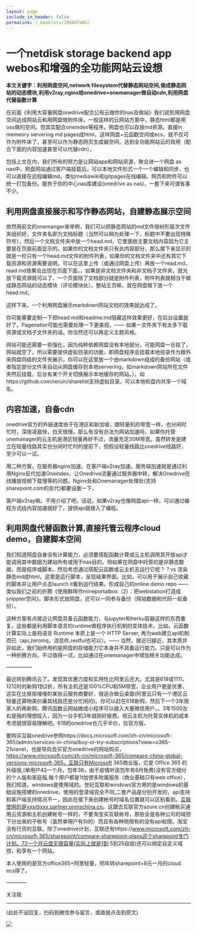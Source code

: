 ```yaml
---
layout: page
include_in_header: false
permalink: /_booklets/106607485/
---
```

一个netdisk storage backend app webos和增强的全功能网站云设想
=====

__本文关键字：利用网盘空间,network filesystem代替静态网站空间,做成静态网站的动态模块,利用v2ray,nginx给onedrive+onemanager做自动cdn,利用网盘代替函数计算__

在前面《利用大容量网盘onedrive配合公有云做你的nas及做站》我们说到用网盘空间达成网站云和用网盘做附件床，一般这样的云网站方案中，静态html都是用oss做的空间。但其实配合oneindex等程序，网盘也可以存放md资源。直接in memeory servering md pages成html，这样网盘+云函数空间或ecs，就不仅可作为附件床了，甚至可以作为静态网页生成器空间。达到全功能网站云的效用（配合下面的内容加速甚至可以代替cdn）。

包括上文在内，我们所有的努力是让网站app和网站资源，聚合进一个网盘 as nas中，网盘网站通过客户端挂载后，可以本地文件形式一个一个编辑和同步，也可以直接在远程编辑md，类似mediawiki和gitpages在线编辑。网页和附件可以统一打包备份。服务于你的中心nas库建设(onedrive as nas)，一套下来可谓省事不少。


利用网盘直接展示和写作静态网站，自建静态展示空间
-----

依然用前文的onemanger来举例，我们可以把静态网站的md文件按树形层次文件夹组织好，文件夹名即为文档标题（当然可以稍为处理一下，标题中不要出现特殊符号），然后一个文档文件夹中放一个head.md，它里面放主要文档内容因为它主要是在页面前面显示的。如果你的文档文件夹只有此内容部分，那么接下来显示的就是一栏只有一个head.md文件的附件列表，如果你的文档文件夹中还有其它下载资源和资源需要说明，可以在这里上传（或通过网盘上传）再放一个read.md，read.md效果会出现在页面下面，，如果是非文档文件夹和非文档子文件夹，就光放下载资源就可以了，一个页面除了文档部分就是附件列表，附件列表就相当于做成静态网站的动态模块（评论模块处）。整站主页嘛，就在网盘根下放一个head.md。

这样下来，一个利用网盘展示markdown网站文档的效果就达成了。

你可能需要定制一下把head.md和readme.md隐藏这样效果更好，在后台设置就好了。Pagenatior可能也需要处理一下更美观，—— 如果一文件夹下有太多下载资源或文档子文件夹的话。你当然还可以再定义主题风格。

网站可能还需要一些强化，因为纯粹依赖网盘没有本地部分，可能网盘一旦挂了，网站就空了，所以需要提供虚拟目录的功能，即网盘程序会挂载本地目录作为跟外来网盘同级的文件夹展示，你可以在这里放一个由markdown组成的备份网站（或者指定部分文件夹自动从网盘缓存到本地servering，如markdown网站所在文件夹然后挂载，后台有某个开关切换展示本地缓存的网站。）。如https://github.com/reruin/sharelist支持虚拟目录。可以本地和盘内共享一个域名。

内容加速，自备cdn
-----

onedrive官方的外链速度由于在港区和新加坡，跟轻量机的带宽一样，也分闲时忙时，深夜凌晨快，白天很慢。那么有没有办法为网站加速吗，如果你托管onemanager的云主机是港区轻量再好不过，流量充足30M带宽。虽然转发是建立在轻量线路其实也分闲时忙时的提前下，但假设轻量线路比onedrive线路好，至少可以一试。

用二种方案，在服务器nginx加速，在客户端v2ray加速。服务端加速就是通过利用Nginx反代加速Oneindex，让Onedrive流量通过服务器中转，解决Onedrive在线播放视频下载慢等的问题。Nginx处和Onemanager处理处(支持sharepoint.com的反代)都要设置一下，

客户端v2ray嘛。不用介绍了吧。话说，如果v2ray也像网盘api一样。可以通过编程方式给内容加速就好了。提供api就接入了编程。

利用网盘代替函数计算,直接托管云程序cloud demo，自建脚本空间
-----

我们知道网盘自身没有计算能力，必须要搭配函数计算或云主机调用其开放api才能调用其中数据为建站所有或用于nas目的，但如果在网盘中托管的是非静态数据，而是程序或脚本。然后考虑通过搭配云函数或云主机去运行它呢？？vs 渲染静态md成html，这里是运行脚本，呈现结果界面。比如，可以用于展示自己收藏的脚本并让用户点击launch it看到运行结果。形成自己的online demo repo —— 类似我们之前的折腾《使用群晖作mineportalbox（2）：把webstation打造成snippter空间》。脚本形式放网盘，还可以一同参与备份（网站数据和代码一起备份）。

这种方案有点接近让网盘具备云函数能力，与jupyter和herku容器这样的东西重复。这些都是利用脚本语言的runtime做程序执行机制的变体技术，比如，云函数计算实际上是将语言 Runtime 本质上是一个 HTTP Server, 再为web建立api机制而已（api,zeromq，消息件,restful也可以）。—— 当然，接近归接近，其本质并非如此，我们始终用的是网盘的存储能力它本身并不具备运行能力。只是可以作为一种折腾方向，不过值得一试，比如通过在onemanager中增加相关功能达成。

—————

最近转到腾讯云了。发现其优惠力度和实用性比阿里云还大。尤其是618或1111，1212时的新购1到2折，所有主机还是100%CPU和5M带宽，企业用户更是优惠，这实在比抠抠嗖嗖的某些云服务商要好，很适合做云桌面(阿里云只有一个港区云轻量还算物美价廉其线路还是分忙闲的)。你可以赶在618新购，然后下一个3年用家人的再新购，腾讯函数云网站做成小程序可以接入大量微信用户。。3年1500左右是我的理想投入，因为一台手机3年就刚好报费。视云主机为托管实体机的成本考虑就很容易理解吧。618的onedrive也几乎半价，仅官方版，

要购买互联onedrive参照https://docs.microsoft.com/zh-cn/microsoft-365/admin/services-in-china/buy-or-try-subscriptions?view=o365-21vianet，也是导向去买官方onedrive的网站购买，https://www.microsoft.com/zh-cn/microsoft-365/compare-china-global-versions-microsoft-365，互联只有Microsoft 365商业版，它是 Office 365 的升级版,(单用户43一个月，包年36，由于疫情听说包年有6月免费)没有官方细分的个人版和家庭版,每个用户都是1t加很多附属服务（商业基础只有web office），我们知道，windows是使用域的。世纪互联和windows官方用的是windows的基础设施搭建的onedrive，使用的登录域完全不同,二套产品是分别开发的，api支持和客户端支持情况不一，因此在接下来创建帐号时域名位置就可以区别看到。互联使用的是xxx@xxx.partner.onmschina.cn。这跟去互联官方azure.cn创建帐买通用云资源和主机创建帐号一样的，不要淘宝买互联帐号，那些全是各种公司的域控下分出来的子帐号（虽然单用户有5t的）而且有各种局限有的没有api权限。淘宝没有行货的互联。除了onedrive计划，互联还有https://www.microsoft.com/zh-cn/microsoft-365/sharepoint/compare-sharepoint-plans这个sharepoint专门计划。72一个月云盘无限容量(实际上就是1到 5到25自提)还可以绑定自定义域控，和享有一个网站。

本人使用的是官方office365+阿里轻量，明年转sharepoint+8元一月的cloud ecs得了。

————

关注我


-----


(此处不设回复，扫码到微信参与留言，或直接点击到原文)

![](/p/106607485/qrcode.png)

<!-- Markdeep: -->
<meta charset="utf-8">
<link rel="stylesheet" href="../../res/aloha.css?">

<script src="../../res/markdeep.min.js" charset="utf-8"></script>



